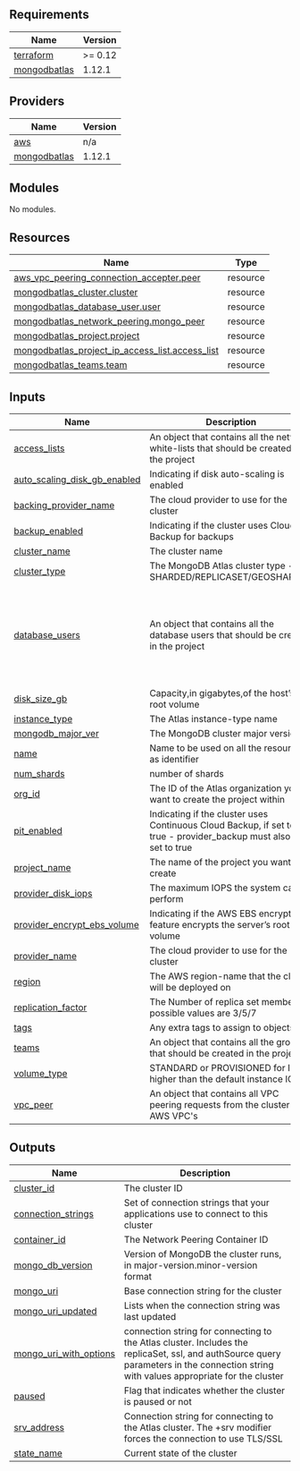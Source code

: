 <!-- BEGIN_TF_DOCS -->
## Requirements

| Name | Version |
|------|---------|
| <a name="requirement_terraform"></a> [terraform](#requirement\_terraform) | >= 0.12 |
| <a name="requirement_mongodbatlas"></a> [mongodbatlas](#requirement\_mongodbatlas) | 1.12.1 |

## Providers

| Name | Version |
|------|---------|
| <a name="provider_aws"></a> [aws](#provider\_aws) | n/a |
| <a name="provider_mongodbatlas"></a> [mongodbatlas](#provider\_mongodbatlas) | 1.12.1 |

## Modules

No modules.

## Resources

| Name | Type |
|------|------|
| [aws_vpc_peering_connection_accepter.peer](https://registry.terraform.io/providers/hashicorp/aws/latest/docs/resources/vpc_peering_connection_accepter) | resource |
| [mongodbatlas_cluster.cluster](https://registry.terraform.io/providers/mongodb/mongodbatlas/1.12.1/docs/resources/cluster) | resource |
| [mongodbatlas_database_user.user](https://registry.terraform.io/providers/mongodb/mongodbatlas/1.12.1/docs/resources/database_user) | resource |
| [mongodbatlas_network_peering.mongo_peer](https://registry.terraform.io/providers/mongodb/mongodbatlas/1.12.1/docs/resources/network_peering) | resource |
| [mongodbatlas_project.project](https://registry.terraform.io/providers/mongodb/mongodbatlas/1.12.1/docs/resources/project) | resource |
| [mongodbatlas_project_ip_access_list.access_list](https://registry.terraform.io/providers/mongodb/mongodbatlas/1.12.1/docs/resources/project_ip_access_list) | resource |
| [mongodbatlas_teams.team](https://registry.terraform.io/providers/mongodb/mongodbatlas/1.12.1/docs/resources/teams) | resource |

## Inputs

| Name | Description | Type | Default | Required |
|------|-------------|------|---------|:--------:|
| <a name="input_access_lists"></a> [access\_lists](#input\_access\_lists) | An object that contains all the network white-lists that should be created in the project | `map(any)` | `{}` | no |
| <a name="input_auto_scaling_disk_gb_enabled"></a> [auto\_scaling\_disk\_gb\_enabled](#input\_auto\_scaling\_disk\_gb\_enabled) | Indicating if disk auto-scaling is enabled | `bool` | `true` | no |
| <a name="input_backing_provider_name"></a> [backing\_provider\_name](#input\_backing\_provider\_name) | The cloud provider to use for the cluster | `string` | `null` | no |
| <a name="input_backup_enabled"></a> [backup\_enabled](#input\_backup\_enabled) | Indicating if the cluster uses Cloud Backup for backups | `bool` | `true` | no |
| <a name="input_cluster_name"></a> [cluster\_name](#input\_cluster\_name) | The cluster name | `string` | n/a | yes |
| <a name="input_cluster_type"></a> [cluster\_type](#input\_cluster\_type) | The MongoDB Atlas cluster type - SHARDED/REPLICASET/GEOSHARDED | `string` | n/a | yes |
| <a name="input_database_users"></a> [database\_users](#input\_database\_users) | An object that contains all the database users that should be created in the project | <pre>map(object({<br/>    username = string<br/>    password = string<br/>    role = object({<br/>      role_name     = string<br/>      database_name = string<br/>    })<br/>  }))</pre> | `{}` | no |
| <a name="input_disk_size_gb"></a> [disk\_size\_gb](#input\_disk\_size\_gb) | Capacity,in gigabytes,of the host’s root volume | `number` | `null` | no |
| <a name="input_instance_type"></a> [instance\_type](#input\_instance\_type) | The Atlas instance-type name | `string` | n/a | yes |
| <a name="input_mongodb_major_ver"></a> [mongodb\_major\_ver](#input\_mongodb\_major\_ver) | The MongoDB cluster major version | `number` | n/a | yes |
| <a name="input_name"></a> [name](#input\_name) | Name to be used on all the resources as identifier | `string` | `""` | no |
| <a name="input_num_shards"></a> [num\_shards](#input\_num\_shards) | number of shards | `number` | n/a | yes |
| <a name="input_org_id"></a> [org\_id](#input\_org\_id) | The ID of the Atlas organization you want to create the project within | `string` | n/a | yes |
| <a name="input_pit_enabled"></a> [pit\_enabled](#input\_pit\_enabled) | Indicating if the cluster uses Continuous Cloud Backup, if set to true - provider\_backup must also be set to true | `bool` | `false` | no |
| <a name="input_project_name"></a> [project\_name](#input\_project\_name) | The name of the project you want to create | `string` | n/a | yes |
| <a name="input_provider_disk_iops"></a> [provider\_disk\_iops](#input\_provider\_disk\_iops) | The maximum IOPS the system can perform | `number` | `null` | no |
| <a name="input_provider_encrypt_ebs_volume"></a> [provider\_encrypt\_ebs\_volume](#input\_provider\_encrypt\_ebs\_volume) | Indicating if the AWS EBS encryption feature encrypts the server’s root volume | `bool` | `false` | no |
| <a name="input_provider_name"></a> [provider\_name](#input\_provider\_name) | The cloud provider to use for the cluster | `string` | `null` | no |
| <a name="input_region"></a> [region](#input\_region) | The AWS region-name that the cluster will be deployed on | `string` | n/a | yes |
| <a name="input_replication_factor"></a> [replication\_factor](#input\_replication\_factor) | The Number of replica set members, possible values are 3/5/7 | `number` | `null` | no |
| <a name="input_tags"></a> [tags](#input\_tags) | Any extra tags to assign to objects | `map(any)` | `{}` | no |
| <a name="input_teams"></a> [teams](#input\_teams) | An object that contains all the groups that should be created in the project | `map(any)` | `{}` | no |
| <a name="input_volume_type"></a> [volume\_type](#input\_volume\_type) | STANDARD or PROVISIONED for IOPS higher than the default instance IOPS | `string` | `null` | no |
| <a name="input_vpc_peer"></a> [vpc\_peer](#input\_vpc\_peer) | An object that contains all VPC peering requests from the cluster to AWS VPC's | `map(any)` | `{}` | no |

## Outputs

| Name | Description |
|------|-------------|
| <a name="output_cluster_id"></a> [cluster\_id](#output\_cluster\_id) | The cluster ID |
| <a name="output_connection_strings"></a> [connection\_strings](#output\_connection\_strings) | Set of connection strings that your applications use to connect to this cluster |
| <a name="output_container_id"></a> [container\_id](#output\_container\_id) | The Network Peering Container ID |
| <a name="output_mongo_db_version"></a> [mongo\_db\_version](#output\_mongo\_db\_version) | Version of MongoDB the cluster runs, in major-version.minor-version format |
| <a name="output_mongo_uri"></a> [mongo\_uri](#output\_mongo\_uri) | Base connection string for the cluster |
| <a name="output_mongo_uri_updated"></a> [mongo\_uri\_updated](#output\_mongo\_uri\_updated) | Lists when the connection string was last updated |
| <a name="output_mongo_uri_with_options"></a> [mongo\_uri\_with\_options](#output\_mongo\_uri\_with\_options) | connection string for connecting to the Atlas cluster. Includes the replicaSet, ssl, and authSource query parameters in the connection string with values appropriate for the cluster |
| <a name="output_paused"></a> [paused](#output\_paused) | Flag that indicates whether the cluster is paused or not |
| <a name="output_srv_address"></a> [srv\_address](#output\_srv\_address) | Connection string for connecting to the Atlas cluster. The +srv modifier forces the connection to use TLS/SSL |
| <a name="output_state_name"></a> [state\_name](#output\_state\_name) | Current state of the cluster |
<!-- END_TF_DOCS -->